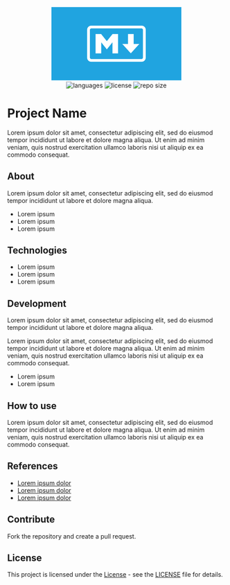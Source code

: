 <div align="center">
  <img src="markdown.png" width="300px" />
</div>

<div align="center">
  <img src="https://img.shields.io/github/languages/count/leandro-santi/readme-templates?color=%231E90FF&style=flat-square" alt="languages" />
  <img src="https://img.shields.io/github/license/leandro-santi/readme-templates?color=%231E90FF&style=flat-square" alt="license" />
  <img src="https://img.shields.io/github/repo-size/leandro-santi/readme-templates?color=%231E90FF&style=flat-square" alt="repo size" />
</div>

# Project Name

Lorem ipsum dolor sit amet, consectetur adipiscing elit, sed do eiusmod tempor incididunt ut labore et dolore magna aliqua. Ut enim ad minim veniam, quis nostrud exercitation ullamco laboris nisi ut aliquip ex ea commodo consequat.

## About

Lorem ipsum dolor sit amet, consectetur adipiscing elit, sed do eiusmod tempor incididunt ut labore et dolore magna aliqua.

* Lorem ipsum
* Lorem ipsum
* Lorem ipsum

## Technologies

* Lorem ipsum
* Lorem ipsum
* Lorem ipsum

## Development

Lorem ipsum dolor sit amet, consectetur adipiscing elit, sed do eiusmod tempor incididunt ut labore et dolore magna aliqua. 

Lorem ipsum dolor sit amet, consectetur adipiscing elit, sed do eiusmod tempor incididunt ut labore et dolore magna aliqua. Ut enim ad minim veniam, quis nostrud exercitation ullamco laboris nisi ut aliquip ex ea commodo consequat.

* Lorem ipsum
* Lorem ipsum

## How to use

Lorem ipsum dolor sit amet, consectetur adipiscing elit, sed do eiusmod tempor incididunt ut labore et dolore magna aliqua. Ut enim ad minim veniam, quis nostrud exercitation ullamco laboris nisi ut aliquip ex ea commodo consequat.

## References

* [Lorem ipsum dolor](https://loremipsum.io/)
* [Lorem ipsum dolor](https://loremipsum.io/) 
* [Lorem ipsum dolor](https://loremipsum.io/) 

## Contribute

Fork the repository and create a pull request.

## License

This project is licensed under the [License](https://pt.wikipedia.org/wiki/Licen%C3%A7a_de_software) - see the [LICENSE](LICENSE) file for details.